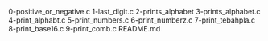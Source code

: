 0-positive_or_negative.c
1-last_digit.c
2-prints_alphabet
3-prints_alphabet.c
4-print_alphabt.c
5-print_numbers.c
6-print_numberz.c
7-print_tebahpla.c
8-print_base16.c
9-print_comb.c
README.md
